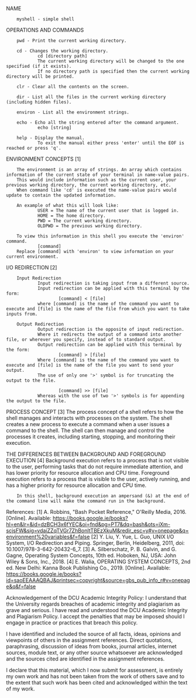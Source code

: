 NAME

        myshell - simple shell

OPERATIONS AND COMMANDS

        pwd - Print the current working directory.

        cd - Changes the working directory.
                cd [directory path]
                The current working directory will be changed to the one specified (if it exists).
                If no directory path is specified then the current working directory will be printed.

        clr - Clear all the contents on the screen.

        dir - List all the files in the current working directory (including hidden files).

        environ - List all the environment strings.

        echo - Echo all the string entered after the command argument.
                echo [string]

        help - Display the manual.
                To exit the manual either press 'enter' until the EOF is reached or press 'q'.

ENVIRONMENT CONCEPTS [1]

        The environment is an array of strings. An array which contains information of the current state of your terminal in name-value pairs.
        This would include information such as the current user, your previous working directory, the current working directory, etc.
        When command like 'cd' is executed the name-value pairs would update to contain the updated information. 

        An example of what this will look like:
                USER = The name of the current user that is logged in.
                HOME = The home directory.
                PWD = The current working directory.
                OLDPWD = The previous working directory.

        To view this information in this shell you execute the 'environ' command.
                [command]
        Replace [command] with 'environ' to view information on your current environment.

I/O REDIRECTION [2]

        Input Redirection
                Input redirection is taking input from a different source. 
                Input redirection can be applied with this terminal by the form:
                        [command] < [file]
                where [command] is the name of the command you want to execute and [file] is the name of the file from which you want to take inputs from.

        Output Redirection
                Output redirection is the opposite of input redirection.
                Where it redirects the output of a command into another file, or wherever you specify, instead of to standard output.
                Output redirection can be applied with this terminal by the form:
                        [command] > [file]
                Where [command] is the name of the command you want to execute and [file] is the name of the file you want to send your output.
                The use of only one '>' symbol is for truncating the output to the file.
 
                        [command] >> [file]
                Whereas with the use of two '>' symbols is for appending the output to the file.
 
PROCESS CONCEPT [3]
        The process concept of a shell refers to how the shell manages and interacts with processes on the system. 
        The shell creates a new process to execute a command when a user issues a command to the shell.
        The shell can then manage and control the processes it creates, including starting, stopping, and monitoring their execution.

THE DIFFERENCES BETWEEN BACKGROUND AND FOREGROUND EXECUTION [4]
        Background execution refers to a process that is not visible to the user, performing tasks that do not require immediate attention, and has lower priority for resource allocation and CPU time.
        Foreground execution refers to a process that is visible to the user, actively running, and has a higher priority for resource allocation and CPU time.

        In this shell, background execution an ampersand (&) at the end of the command line will make the command run in the background.


References:
[1] A. Robbins, "Bash Pocket Reference," O'Reilly Media, 2016. [Online]. Available: https://books.google.ie/books?hl=en&lr=&id=dzBCH3x6fYEC&oi=fnd&pg=PT7&dq=bash&ots=iXm-scjsFW&sig=vdaiZZqTVGr7ZhBonItTBEzXkuM&redir_esc=y#v=onepage&q=environment%20variables&f=false
[2] Y. Liu, Y. Yue, L. Guo, UNIX I/O System, I/O Redirection and Piping. Springer, Berlin, Heidelberg, 2011, doi: 10.1007/978-3-642-20432-6_7.
[3] A. Silberschatz, P. B. Galvin, and G. Gagne, Operating System Concepts, 10th ed. Hoboken, NJ, USA: John Wiley & Sons, Inc., 2018.
[4] E. Walia, OPERATING SYSTEM CONCEPTS, 2nd ed. New Delhi: Kanna Book Publishing Co., 2019. [Online]. Available: https://books.google.ie/books?id=saoEEAAAQBAJ&printsec=copyright&source=gbs_pub_info_r#v=onepage&q&f=false

Acknowledgement of the DCU Academic Integrity Policy:
I understand that the University regards breaches of academic integrity and plagiarism as grave and serious.
I have read and understood the DCU Academic Integrity and Plagiarism Policy. I accept the penalties that may be imposed should I engage in practice or practices that breach this policy.

I have identified and included the source of all facts, ideas, opinions and viewpoints of others in the assignment references. Direct quotations, paraphrasing, discussion of ideas from books, journal articles, internet sources, module text, or any other source whatsoever are acknowledged and the sources cited are identified in the assignment references.

I declare that this material, which I now submit for assessment, is entirely my own work and has not been taken from the work of others save and to the extent that such work has been cited and acknowledged within the text of my work.